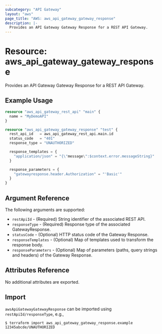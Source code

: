 ```yaml
---
subcategory: "API Gateway"
layout: "aws"
page_title: "AWS: aws_api_gateway_gateway_response"
description: |-
  Provides an API Gateway Gateway Response for a REST API Gateway.
---
```


# Resource: aws_api_gateway_gateway_response

Provides an API Gateway Gateway Response for a REST API Gateway.

## Example Usage

```terraform
resource "aws_api_gateway_rest_api" "main" {
  name = "MyDemoAPI"
}

resource "aws_api_gateway_gateway_response" "test" {
  rest_api_id   = aws_api_gateway_rest_api.main.id
  status_code   = "401"
  response_type = "UNAUTHORIZED"

  response_templates = {
    "application/json" = "{\"message\":$context.error.messageString}"
  }

  response_parameters = {
    "gatewayresponse.header.Authorization" = "'Basic'"
  }
}
```

## Argument Reference

The following arguments are supported:

* `restApiId` - (Required) String identifier of the associated REST API.
* `responseType` - (Required) Response type of the associated GatewayResponse.
* `statusCode` - (Optional) HTTP status code of the Gateway Response.
* `responseTemplates` - (Optional) Map of templates used to transform the response body.
* `responseParameters` - (Optional) Map of parameters (paths, query strings and headers) of the Gateway Response.

## Attributes Reference

No additional attributes are exported.

## Import

`awsApiGatewayGatewayResponse` can be imported using `restApiId/responseType`, e.g.,

```
$ terraform import aws_api_gateway_gateway_response.example 12345abcde/UNAUTHORIZED
```

<!-- cache-key: cdktf-0.17.0-pre.15 input-7faa5834b69a7906eb556ea50ce549b7395ab44a53392490e48e790afbc2b7ee -->